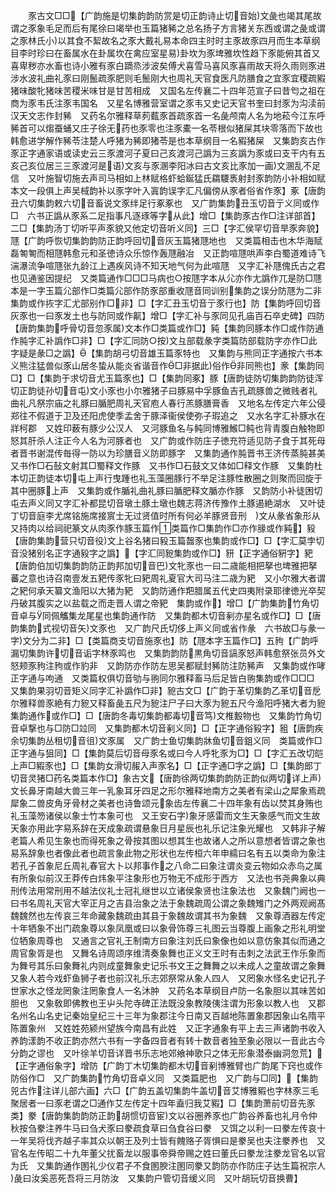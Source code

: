 <!-- { "loadSidebar": true } -->
　　豕古文□□【广韵施是切集韵韵防赏是切正韵诗止切音始文彘也竭其尾故谓之豕象毛足而后有尾徐曰竭举也玉篇猪豨之总名扬子方言猪关东西或谓之彘或谓之豕林氏小以其食不絜故名之豕大戴礼易本命四主时时主豕故豕四月而生本草纲目李时珍曰在畜属水在卦属坎在禽应室星易卦坎为豕埤雅坎性趋下豕能俯其首又喜卑秽亦水畜也诗小雅有豕白蹢烝涉波矣傅犬喜雪马喜风豕喜雨故天将久雨则豕进涉水波礼曲礼豕曰刚鬛疏豕肥则毛鬛刚大也周礼天官食医凡防膳食之宜豕宜稷疏豭猪味酸牝猪味苦稷米味甘是甘苦相成　又国名左传襄二十四年范宣子曰昔匄之祖在商为豕韦氏注豕韦国名　又星名博雅营室谓之豕韦又史记天官书奎曰封豕为沟渎前汉天文志作封豨　又药名尔雅释草茢薽豕首疏豕首一名彘颅南人名为地菘今江东呼豨首可以煼蚕蛹又庄子徐无药也豕零也注豕橐一名苓根似猪屎其块零落而下故也韩愈进学解作豨苓注楚人呼猪为豨即猪苓是也本草纲目一名豭猪屎　又集韵亥古作豕正字通家语或读史云三豕渡河子夏曰己亥渡河己譌为三亥譌为豕或曰支干内有五亥己亥位居三三豕渡河是语文亥与豕溷李阳冰曰古文亥比豕加一画文溷乱不足信　又叶施智切施去声司马相如上林赋格虾蛤鋋猛氏羂騕褭射封豕韵防小补相如赋本文一段俱上声吴棫韵补以豕字叶入寘韵误字汇凡偏傍从豕者俗省作豕】豖【唐韵丑六切集韵敕六切音畜说文豕绊足行豖豖也　又广韵集韵丑玉切音亍义同或作□　六书正譌从豕系二足指事凡逐琢等字从此】增□【集韵豕古作□注详部首】二□【集韵汤丁切听平声豕貌又他定切音听义同】三□【字汇侯罕切音旱豕奔貌】豗【广韵呼恢切集韵韵防正韵呼回切音灰玉篇猪豗地也　又类篇相击也木华海赋磊匒匒而相豗韩愈元和圣徳诗众乐惊作轰豗融冶　又正韵喧豗哄声李白蜀道难诗飞湍瀑流争喧豗张九龄江上遇疾风诗不知天地气何为此喧豗　又字汇补豗傀氏古之君也见通鉴因提纪　又类篇通作□□□马病也○按豗字本从尣亦作尢譌作兀是防□豗本是一字玉篇尣部作□类篇尣部作防豕部重收豗音同训别集韵之误分防豗为二非集韵或作拻字汇尤部别作□非】□【字汇丑玉切音亍豕行也】防【集韵呼回切音灰豕也一曰豕发土也与防同或作鼿】增□【字汇补与豕同见孔庙百石卒史碑】四防【唐韵集韵呼骨切音忽豕属文本作□类篇或作□】豘【集韵同豚本作□或作防通作肫字汇补譌作□非】□【字汇同防○按文彑部载彖字类篇防部载防字亦作□此字疑是彖□之譌】【集韵胡弓切音雄玉篇豕特也　又集韵与熊同正字通按六书本义熊注猛兽似豕山居冬蛰从能炎省谐音作□非据此俗作非同熊也】豙【集韵同□】□【集韵于求切音尤玉篇豕也】□【集韵同豖】豚【唐韵徒防切集韵韵防徒浑切正韵徒孙切音屯文小豕也小尔雅猪子曰豚易中孚豚鱼吉孔疏豚兽之微贱者礼曲礼凡祭宗庙之礼豚曰腯肥周礼天官庖人春行羔豚膳膏香　又地名左传定六年公侵郑往不假道于卫及还阳虎使季孟舍于豚泽衞侯使弥子瑕追之　又水名字汇补豚水在牂柯郡　又姓印薮有豚少公汉人　又河豚鱼名与鲀同博雅鯸□鲀也背青腹白触物即怒其肝杀人注正今人名为河豚者也　又广韵或作防庄子徳充符适见防子食于其死母者晋书谢混传毎得一防以为珍膳音义防即豚字　又集韵通作肫晋书王济传蒸肫甚美　又书作□石鼔文射其□蜀释文作豚　又书作□石鼓文又体如□释文作豚　又集韵杜本切正韵徒本切屯上声行曳踵也礼玉藻圈豚行不举足注豚性散圈之则聚而回旋于其中圈豚上声　又集韵或作腯礼曲礼豚曰腯肥释文腯亦作豚　又韵防小补徒困切屯去声义同又字汇补都昆切音墩土豚土墩也魏志蒋济传豫作土豚遏絶湖水　又叶徒丁切音庭李尤席铭施席接賔士无过贤值时所有何必羊豚贤音刑　文从彖省象形从又持肉以给祠祀篆文从肉豕作豚玉篇作类篇作□集韵作□亦作腞或作豘】豛【唐韵集韵营只切音役文上谷名猪曰豛玉篇齧豕也集韵或作□】□【字汇莫孛切音没猪别名正字通豛字之譌】【字汇同豟集韵或作□】豜【正字通俗豣字】豝【唐韵伯加切集韵韵防正韵邦加切音巴文牝豕也一曰二歳能相把拏也埤雅把拏蕃之意也诗召南壹发五豝传豕牝曰豝周礼夏官大司马注二歳为豝　又小尔雅大者谓之豝何承天纂文渔阳以大猪为豝　又韵防通作羓腊属五代史四夷附录耶律徳光卒契丹破其腹实之以盐载之而走晋人谓之帝豝　集韵或作】增□【广韵集韵竹角切音卓与同佩觿集龙尾星也集韵通作防　又集韵都木切音剢亦星名或作□】□【唐韵集韵式视切音矢文豕也　又广韵尺氏切侈上声义同或省作彖　六书故□与彖一字文分为二非】□【类篇商支切音施豕也】防【豗本字玉篇作□】五豞【广韵呼漏切集韵许切音诟字林豕鸣也　又集韵韵防黒角切音謞豕怒声韩愈祭张员外文怒颊豕豞注豞或作豹非　又韵防亦作防左思吴都赋封豨防注防豨声　又集韵或作哮正字通与呴通　又类篇权俱切音劬与翑同尔雅释畜马后足皆白翑集韵或作□□□　又集韵果羽切音矩义同字汇补譌作□非】豟古文□【广韵于革切集韵乙革切音戹尔雅释兽豕絶有力豟又释畜彘五尺为豟注尸子曰大豕为豟五尺今渔阳呼猪大者为豟　集韵通作或作□】□【唐韵冬毒切集韵都毒切音笃文椎毄物也　又集韵竹角切音卓撃也与□防□竝同　又集韵都木切音剢义同】□【正字通俗豛字】豠【唐韵疾余切集韵丛租切音徂文豕属　又广韵士鱼切集韵牀鱼切音鉏义同　类篇或作□正字通与狙同】□【集韵莫后切音母豕名或曰今人呼牝豕为□】□【字汇五改切皑上声□豭豕也】□【集韵女滑切赧入声豕名】□【正字通□字之譌】□【集韵郎丁切音灵猪□药名类篇本作□】象古文【唐韵徐两切集韵韵防正韵似两切详上声文长鼻牙南越大兽三年一乳象耳牙四足之形尔雅释地南方之美者有梁山之犀象焉疏犀象二兽皮角牙骨材之美者也诗鲁颂元象齿左传襄二十四年象有齿以焚其身贿也礼玉藻笏诸侯以象士竹本象可也　又王安石字象牙感雷而文生天象感气而文生故天象亦用此字易系辞在天成象疏谓悬象日月星辰也礼乐记注象光耀也　又韩非子解老篇人希见生象也而得死象之骨按其图以想其生也故诸人之所以意想者皆谓之象也易系辞象也者像此者也疏言象此物之形状也左传桓六年申繻曰名有五以类命为象注若孔子首象尼丘周礼春官大卜以邦事作之八命二曰象注谓炎变云物如众赤鸟之属有所象似前汉王莽传白炜象平注象形也万物无不成形于西方　又法也书尧典象以典刑传法用常刑用不越法仪礼士冠礼继世以立诸侯象贤也注象法也　又象魏门阙也一曰书名周礼天官大宰正月之吉县治象之法于象魏疏周公谓之象魏雉门之外两观阙髙魏魏然也左传哀三年命藏象魏疏由其县于象魏故谓其书为象魏　又象尊酒器左传定十年牺象不出门疏象尊以象凤凰或曰以象骨饰尊三礼图云当尊腹上画象之形礼明堂位牺象周尊也　又通言之官礼王制南方曰象注刘氏曰象像也如以意仿象其似而通之周官象胥是也　又舞名诗周颂序维清奏象舞也正义文王时有击刺之法武王作乐象而为舞号其乐曰象舞礼内则成童舞象史记乐书文王之舞舞之以未成人之童故谓之象舞　又象人若今戏虾鱼狮子者也前汉礼乐志郊祭常从象人四人　又罔象水怪名史记孔子世家水之怪龙罔象注罔象食人一名沐肿　又药名本草纲目卢防一名象胆以其味苦如胆也　又象敎即佛教也王屮头陀寺碑正法既没象教陵侇注谓为形象以教人也　又郡名州名山名史记秦始皇纪三十三年为象郡注今日南又百越地陈置象郡因象山名隋平陈置象州　又姓姓苑颍州望族今南昌有此姓　又正字通象有平上去三声诸韵书收入养韵漾韵不收正韵亦然六书有一字备四音者有转十数音者独至象必限以一音此古今分韵之谬也　又叶徐羊切音详晋书乐志地郊飨神歌只之体无形象潜泰幽洞忽荒】【正字通俗象字】增防【广韵丁木切集韵都木切音剢博雅臂也广韵尾下窍也或作防俗作□　又广韵集韵竹角切音卓义同　又类篇肥也　又广韵与□同】【集韵兕古作注详儿部六画】六□【广韵五盖切集韵牛盖切音艾博雅豭也字林豕三毛聚居者一曰豕老谓之□通作艾左传定十四年盍归我艾豭】□【集韵萧前切音先豕类】豢【唐韵集韵韵防正韵胡惯切音宦文以谷圈养豕也广韵谷养畜也礼月令仲秋按刍豢注养牛马曰刍犬豕曰豢疏食草曰刍食谷曰豢　又饵之以利一曰豢左传哀十一年吴将伐齐越子率其众以朝王及列士皆有餽赂子胥惧曰是豢吴也夫注豢养也　又官名左传昭二十九年董父扰畜龙以服事帝舜帝赐之姓曰董氏曰豢龙注豢龙官名以官为氏　又集韵通作圂礼少仪君子不食圂腴注圂同豢又韵防亦作防庄子达生篇祝宗人彘曰汝奚恶死吾将三月防汝　又集韵户管切音缓义同　又叶胡玩切音换曹】
